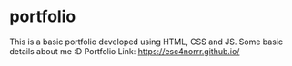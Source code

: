# portfolio
This is a basic portfolio developed using HTML, CSS and JS. Some basic details about me :D
Portfolio Link: https://esc4norrr.github.io/
